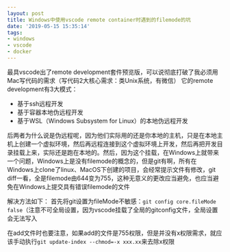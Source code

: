 ```yaml
---
layout: post
title: Windows中使用vscode remote container时遇到的filemode的坑
date: '2019-05-15 15:35:14'
tags:
- windows
- vscode
- docker
---
```


最具vscode出了remote development套件预览版，可以说彻底打破了我必须用Mac写代码的需求（写代码2大核心需求：类Unix系统，有微信）
它的remote development有3大模式：
- 基于ssh远程开发
- 基于容器本地伪远程开发
- 基于WSL（Windows Subsystem for Linux）的本地伪远程开发

后两者为什么说是伪远程呢，因为他们实际用的还是你本地的主机，只是在本地主机上创建一个虚拟环境，然后再远程连接到这个虚拟环境上开发，然后再把开发目录挂载上来，实际还是跑在本地的。然后，因为这个挂载，在Windows上就带来一个问题，Windows上是没有filemode的概念的，但是git有啊，所有在Windows上clone了linux、MacOS下创建的项目，会经常提示文件有修改，git diff一看，全是filemode由644变为755，这种无意义的更改应当避免，也应当避免在Windows上提交具有错误filemode的文件

解决方法如下：
首先将git设置为fileMode不敏感：```git config core.fileMode false```（注意不可全局设置，因为vscode挂载了全局的gitconfig文件，全局设置会无法写入

在add文件时也要注意，如果add的文件是755权限，但是并没有x权限需求，就应该手动执行```git update-index --chmod=-x xxx.xx```来去除x权限
